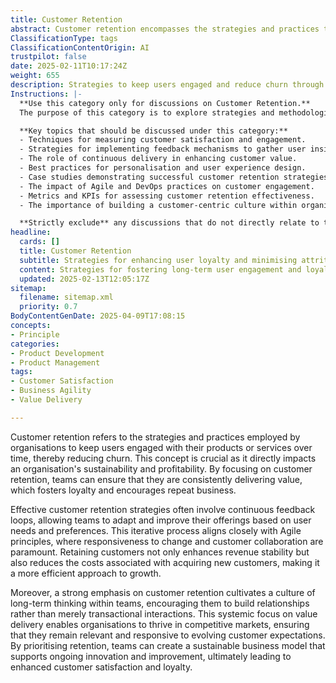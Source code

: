 ```yaml
---
title: Customer Retention
abstract: Customer retention encompasses the strategies and practices that organisations implement to maintain user engagement with their products or services over time, thereby minimising customer churn. This concept is vital as it significantly influences an organisation's sustainability and profitability. By prioritising customer retention, teams can consistently deliver value, fostering loyalty and encouraging repeat business. Effective retention strategies often incorporate continuous feedback loops, enabling teams to adapt and enhance their offerings based on user needs and preferences, which aligns with Agile principles that emphasise responsiveness to change and customer collaboration. Retaining customers not only stabilises revenue but also lowers the costs associated with acquiring new customers, making it a more efficient growth strategy. Furthermore, a strong focus on customer retention promotes a culture of long-term thinking within teams, encouraging the development of relationships over mere transactional interactions. This systemic emphasis on value delivery allows organisations to thrive in competitive markets, ensuring they remain relevant and responsive to changing customer expectations. By prioritising retention, teams can establish a sustainable business model that supports ongoing innovation and improvement, ultimately leading to increased customer satisfaction and loyalty.
ClassificationType: tags
ClassificationContentOrigin: AI
trustpilot: false
date: 2025-02-11T10:17:24Z
weight: 655
description: Strategies to keep users engaged and reduce churn through continuous value delivery.
Instructions: |-
  **Use this category only for discussions on Customer Retention.**  
  The purpose of this category is to explore strategies and methodologies aimed at maintaining user engagement and minimising churn by delivering continuous value to customers. This includes understanding customer needs, enhancing user experience, and implementing feedback loops to ensure that products and services evolve in alignment with user expectations.

  **Key topics that should be discussed under this category:**
  - Techniques for measuring customer satisfaction and engagement.
  - Strategies for implementing feedback mechanisms to gather user insights.
  - The role of continuous delivery in enhancing customer value.
  - Best practices for personalisation and user experience design.
  - Case studies demonstrating successful customer retention strategies.
  - The impact of Agile and DevOps practices on customer engagement.
  - Metrics and KPIs for assessing customer retention effectiveness.
  - The importance of building a customer-centric culture within organisations.

  **Strictly exclude** any discussions that do not directly relate to the strategies for retaining customers, such as unrelated marketing tactics, general business strategies not focused on customer engagement, or misinterpretations of Agile and DevOps principles that do not pertain to customer retention.
headline:
  cards: []
  title: Customer Retention
  subtitle: Strategies for enhancing user loyalty and minimising attrition through ongoing value creation and engagement techniques.
  content: Strategies for fostering long-term user engagement and loyalty through tailored experiences, feedback loops, and value-driven interactions. Posts should explore techniques for understanding user needs, implementing effective communication, and leveraging data to enhance satisfaction and reduce turnover.
  updated: 2025-02-13T12:05:17Z
sitemap:
  filename: sitemap.xml
  priority: 0.7
BodyContentGenDate: 2025-04-09T17:08:15
concepts:
- Principle
categories:
- Product Development
- Product Management
tags:
- Customer Satisfaction
- Business Agility
- Value Delivery

---
```

Customer retention refers to the strategies and practices employed by organisations to keep users engaged with their products or services over time, thereby reducing churn. This concept is crucial as it directly impacts an organisation's sustainability and profitability. By focusing on customer retention, teams can ensure that they are consistently delivering value, which fosters loyalty and encourages repeat business. 

Effective customer retention strategies often involve continuous feedback loops, allowing teams to adapt and improve their offerings based on user needs and preferences. This iterative process aligns closely with Agile principles, where responsiveness to change and customer collaboration are paramount. Retaining customers not only enhances revenue stability but also reduces the costs associated with acquiring new customers, making it a more efficient approach to growth.

Moreover, a strong emphasis on customer retention cultivates a culture of long-term thinking within teams, encouraging them to build relationships rather than merely transactional interactions. This systemic focus on value delivery enables organisations to thrive in competitive markets, ensuring that they remain relevant and responsive to evolving customer expectations. By prioritising retention, teams can create a sustainable business model that supports ongoing innovation and improvement, ultimately leading to enhanced customer satisfaction and loyalty.

